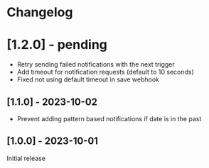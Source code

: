 # Changelog

# [1.2.0] - pending

* Retry sending failed notifications with the next trigger
* Add timeout for notification requests (default to 10 seconds)
* Fixed not using default timeout in save webhook

## [1.1.0] - 2023-10-02

* Prevent adding pattern based notifications if date is in the past

## [1.0.0] - 2023-10-01

Initial release